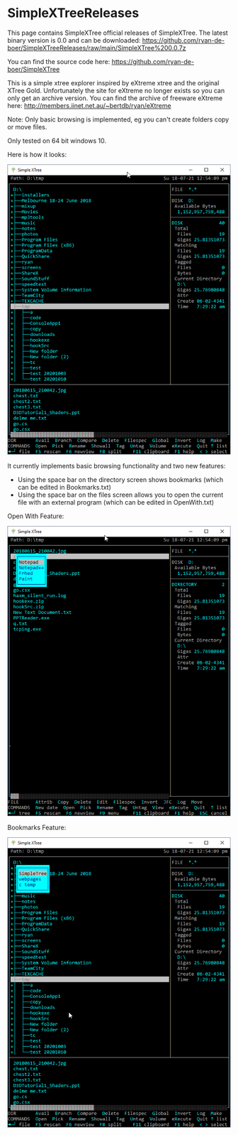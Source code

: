 # SimpleXTreeReleases

This page contains SimpleXTree official releases of SimpleXTree.
The latest binary version is 0.0 and can be downloaded: https://github.com/ryan-de-boer/SimpleXTreeReleases/raw/main/SimpleXTree%200.0.7z

You can find the source code here: https://github.com/ryan-de-boer/SimpleXTree

This is a simple xtree explorer inspired by eXtreme xtree and the original XTree Gold. Unfortunately the site for eXtreme no longer exists so you can only get an archive version.
You can find the archive of freeware eXtreme here: http://members.iinet.net.au/~bertdb/ryan/eXtreme

Note: Only basic browsing is implemented, eg you can't create folders copy or move files.

Only tested on 64 bit windows 10.

Here is how it looks:

![alt text](https://github.com/ryan-de-boer/SimpleXTreeReleases/blob/main/images/image1.png?raw=true)

It currently implements basic browsing functionality and two new features: 
* Using the space bar on the directory screen shows bookmarks (which can be edited in Bookmarks.txt)
* Using the space bar on the files screen allows you to open the current file with an external program (which can be edited in OpenWith.txt)

Open With Feature:

![alt text](https://github.com/ryan-de-boer/SimpleXTreeReleases/blob/main/images/image2_openwith.png?raw=true)

Bookmarks Feature:

![alt text](https://github.com/ryan-de-boer/SimpleXTreeReleases/blob/main/images/image3_bookmarks.png?raw=true)
